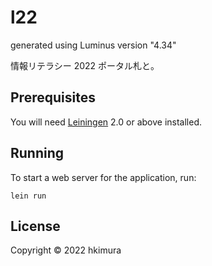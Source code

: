 # l22

generated using Luminus version "4.34"

情報リテラシー 2022 ポータル札と。

## Prerequisites

You will need [Leiningen][1] 2.0 or above installed.

[1]: https://github.com/technomancy/leiningen

## Running

To start a web server for the application, run:

    lein run

## License

Copyright © 2022 hkimura
